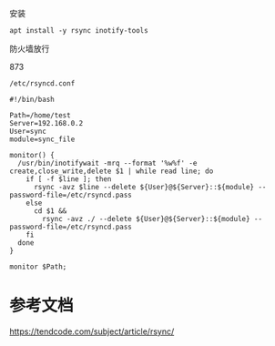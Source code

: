 安装

```
apt install -y rsync inotify-tools
```

防火墙放行

873



```
/etc/rsyncd.conf
```



```
#!/bin/bash

Path=/home/test
Server=192.168.0.2
User=sync
module=sync_file

monitor() {
  /usr/bin/inotifywait -mrq --format '%w%f' -e create,close_write,delete $1 | while read line; do
    if [ -f $line ]; then
      rsync -avz $line --delete ${User}@${Server}::${module} --password-file=/etc/rsyncd.pass
    else
      cd $1 &&
        rsync -avz ./ --delete ${User}@${Server}::${module} --password-file=/etc/rsyncd.pass
    fi
  done
}

monitor $Path;

```





# 参考文档

https://tendcode.com/subject/article/rsync/



